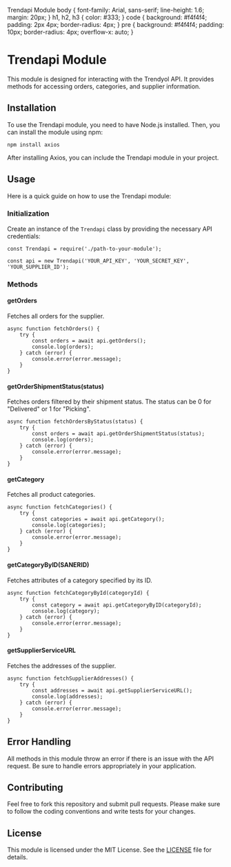   Trendapi Module body { font-family: Arial, sans-serif; line-height: 1.6; margin: 20px; } h1, h2, h3 { color: #333; } code { background: #f4f4f4; padding: 2px 4px; border-radius: 4px; } pre { background: #f4f4f4; padding: 10px; border-radius: 4px; overflow-x: auto; }

Trendapi Module
===============

This module is designed for interacting with the Trendyol API. It provides methods for accessing orders, categories, and supplier information.

Installation
------------

To use the Trendapi module, you need to have Node.js installed. Then, you can install the module using npm:

    npm install axios

After installing Axios, you can include the Trendapi module in your project.

Usage
-----

Here is a quick guide on how to use the Trendapi module:

### Initialization

Create an instance of the `Trendapi` class by providing the necessary API credentials:

    
    const Trendapi = require('./path-to-your-module');
    
    const api = new Trendapi('YOUR_API_KEY', 'YOUR_SECRET_KEY', 'YOUR_SUPPLIER_ID');
        

### Methods

#### getOrders

Fetches all orders for the supplier.

    
    async function fetchOrders() {
        try {
            const orders = await api.getOrders();
            console.log(orders);
        } catch (error) {
            console.error(error.message);
        }
    }
        

#### getOrderShipmentStatus(status)

Fetches orders filtered by their shipment status. The status can be 0 for "Delivered" or 1 for "Picking".

    
    async function fetchOrdersByStatus(status) {
        try {
            const orders = await api.getOrderShipmentStatus(status);
            console.log(orders);
        } catch (error) {
            console.error(error.message);
        }
    }
        

#### getCategory

Fetches all product categories.

    
    async function fetchCategories() {
        try {
            const categories = await api.getCategory();
            console.log(categories);
        } catch (error) {
            console.error(error.message);
        }
    }
        

#### getCategoryByID(SANERID)

Fetches attributes of a category specified by its ID.

    
    async function fetchCategoryById(categoryId) {
        try {
            const category = await api.getCategoryByID(categoryId);
            console.log(category);
        } catch (error) {
            console.error(error.message);
        }
    }
        

#### getSupplierServiceURL

Fetches the addresses of the supplier.

    
    async function fetchSupplierAddresses() {
        try {
            const addresses = await api.getSupplierServiceURL();
            console.log(addresses);
        } catch (error) {
            console.error(error.message);
        }
    }
        

Error Handling
--------------

All methods in this module throw an error if there is an issue with the API request. Be sure to handle errors appropriately in your application.

Contributing
------------

Feel free to fork this repository and submit pull requests. Please make sure to follow the coding conventions and write tests for your changes.

License
-------

This module is licensed under the MIT License. See the [LICENSE](LICENSE) file for details.
